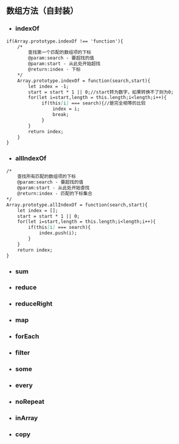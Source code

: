 ## 数组方法（自封装）

* ### indexOf

```markdown
if(Array.prototype.indexOf !== 'function'){
    /*
        查找第一个匹配的数组项的下标
        @param:search - 要超找的值
        @param:start - 从此处开始超找
        @return:index - 下标
    */
    Array.prototype.indexOf = function(search,start){
        let index = -1;
        start = start * 1 || 0;//start转为数字，如果转换不了则为0;
        for(let i=start,length = this.length;i<length;i++){
             if(this[i] === search){//是完全相等的比较
                 index = i;
                 break;
             }   
        }
        return index;
    }
}
```

* ### allIndexOf

```markdown
/*
    查找所有匹配的数组项的下标
    @param:search - 要超找的值
    @param:start - 从此处开始查找
    @return:index - 匹配的下标集合
*/
Array.prototype.allIndexOf = function(search,start){
    let index = [];
    start = start * 1 || 0;
    for(let i=start,length = this.length;i<length;i++){
        if(this[i] === search){
            index.push(i);
        }
    }
    return index;
}
```

* ### sum
* ### reduce
* ### reduceRight
* ### map
* ### forEach
* ### filter
* ### some
* ### every
* ### noRepeat
* ### inArray
* ### copy



